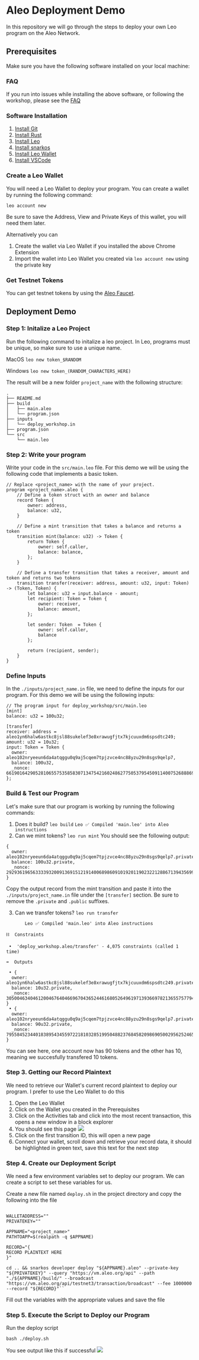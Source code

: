 # Aleo Deployment Demo

In this repository we will go through the steps to deploy your own Leo program on the Aleo Network.

## Prerequisites

Make sure you have the following software installed on your local machine:

### FAQ

If you run into issues while installing the above software, or following the workshop, please see the [FAQ](./FAQ.md)

### Software Installation

1.  [Install Git](https://git-scm.com/downloads)
2.  [Install Rust](https://www.rust-lang.org/tools/install)
3.  [Install Leo](https://developer.aleo.org/leo/installation)
4.  [Install snarkos](https://developer.aleo.org/testnet/getting_started/installation/)
5.  [Install Leo Wallet](https://leo.app/)
6.  [Install VSCode](https://code.visualstudio.com/download)

### Create a Leo Wallet

You will need a Leo Wallet to deploy your program. You can create a wallet by running the following command:

`leo account new`

Be sure to save the Address, View and Private Keys of this wallet, you will need them later.

Alternatively you can

1. Create the wallet via Leo Wallet if you installed the above Chrome Extension
2. Import the wallet into Leo Wallet you created via `leo account new` using the private key

### Get Testnet Tokens

You can get testnet tokens by using the [Aleo Faucet](https://faucet.aleo.org/).

## Deployment Demo

### Step 1: Initalize a Leo Project

Run the following command to initalize a leo project.
In Leo, programs must be unique, so make sure to use a unique name.

MacOS
`leo new token_$RANDOM`

Windows 
`leo new token_(RANDOM_CHARACTERS_HERE)`

The result will be a new folder `project_name` with the following structure:

```
.
├── README.md
├── build
│   ├── main.aleo
│   └── program.json
├── inputs
│   └── deploy_workshop.in
├── program.json
└── src
    └── main.leo
```

### Step 2: Write your program

Write your code in the `src/main.leo` file. For this demo we will be using the following code that implements a basic token.

```
// Replace <project_name> with the name of your project.
program <project_name>.aleo {
    // Define a token struct with an owner and balance
    record Token {
        owner: address,
        balance: u32,
    }

    // Define a mint transition that takes a balance and returns a token
    transition mint(balance: u32) -> Token {
        return Token {
            owner: self.caller,
            balance: balance,
        };
    }

    // Define a transfer transition that takes a receiver, amount and token and returns two tokens
    transition transfer(receiver: address, amount: u32, input: Token) -> (Token, Token) {
        let balance: u32 = input.balance - amount;
        let recipient: Token = Token {
            owner: receiver,
            balance: amount,
        };

        let sender: Token  = Token {
            owner: self.caller,
            balance
        };

        return (recipient, sender);
    }
}
```

### Define Inputs

In the `./inputs/project_name.in` file, we need to define the inputs for our program. For this demo we will be using the following inputs:

```
// The program input for deploy_workshop/src/main.leo
[mint]
balance: u32 = 100u32;

[transfer]
receiver: address = aleo1yn6halw6astkc8jsl88sukelef3e8xrawugfjtx7kjcuuxdm6spsdtc249;
amount: u32 = 10u32;
input: Token = Token {
  owner: aleo102nryeeun6da4atqggu0q9aj5cqem7tpjzvce4nc88yzu29n8sgs9qelp7,
  balance: 100u32,
  _nonce: 661901642905281065575358583071347542160248627750537954509114007526888699661group
};
```

### Build & Test our Program

Let's make sure that our program is working by running the following commands:

1. Does it build? `leo build`
   `Leo ✅ Compiled 'main.leo' into Aleo instructions`
2. Can we mint tokens? `leo run mint`
   You should see the following output:

```
{
  owner: aleo102nryeeun6da4atqggu0q9aj5cqem7tpjzvce4nc88yzu29n8sgs9qelp7.private,
  balance: 100u32.private,
  _nonce: 292936196563333932009136915121914006898609101920119023221288671394356999564group.public
}
```

Copy the output record from the mint transition and paste it into the `./inputs/project_name.in` file under the `[transfer]` section. Be sure to remove the `.private` and `.public` suffixes.

3. Can we transfer tokens? `leo run transfer`

```craigjohnson@home deploy_workshop % leo run transfer
       Leo ✅ Compiled 'main.leo' into Aleo instructions

⛓  Constraints

 •  'deploy_workshop.aleo/transfer' - 4,075 constraints (called 1 time)

➡️  Outputs

 • {
  owner: aleo1yn6halw6astkc8jsl88sukelef3e8xrawugfjtx7kjcuuxdm6spsdtc249.private,
  balance: 10u32.private,
  _nonce: 3050046340461200467640466967043652446168052649619713936697821365575779437863group.public
}
 • {
  owner: aleo102nryeeun6da4atqggu0q9aj5cqem7tpjzvce4nc88yzu29n8sgs9qelp7.private,
  balance: 90u32.private,
  _nonce: 7955845234401838954345597221810328519950488237684582098690500295625246536712group.public
}
```

You can see here, one account now has 90 tokens and the other has 10, meaning we succesfully transfered 10 tokens.

### Step 3. Getting our Record Plaintext

We need to retrieve our Wallet's current record plaintext to deploy our program. I prefer to use the Leo Wallet to do this

1. Open the Leo Wallet
2. Click on the Wallet you created in the Prerequisites
3. Click on the Activities tab and click into the most recent transaction, this opens a new window in a block explorer
4. You should see this page
   ![](./transitions.png)
5. Click on the first transition ID, this will open a new page
6. Connect your wallet, scroll down and retrieve your record data, it should be highlighted in green text, save this text for the next step

### Step 4. Create our Deployment Script

We need a few environment variables set to deploy our program. We can create a script to set these variables for us.

Create a new file named `deploy.sh` in the project directory and copy the following into the file

```

WALLETADDRESS=""
PRIVATEKEY=""

APPNAME="<project_name>"
PATHTOAPP=$(realpath -q $APPNAME)

RECORD="{
RECORD PLAINTEXT HERE
}"

cd .. && snarkos developer deploy "${APPNAME}.aleo" --private-key "${PRIVATEKEY}" --query "https://vm.aleo.org/api" --path "./${APPNAME}/build/" --broadcast "https://vm.aleo.org/api/testnet3/transaction/broadcast" --fee 1000000 --record "${RECORD}"``

```

Fill out the variables with the appropriate values and save the file

### Step 5. Execute the Script to Deploy our Program

Run the deploy script

`bash ./deploy.sh`

You see output like this if successful
![](./deployment_success.png)
